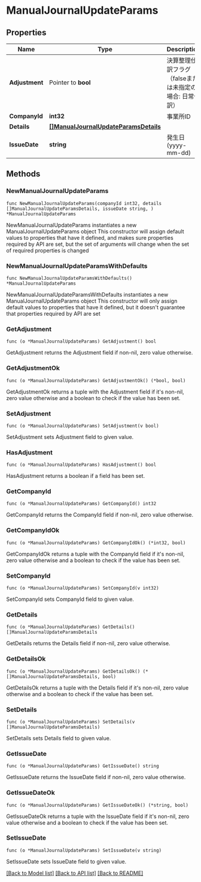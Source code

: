 # ManualJournalUpdateParams

## Properties

Name | Type | Description | Notes
------------ | ------------- | ------------- | -------------
**Adjustment** | Pointer to **bool** | 決算整理仕訳フラグ（falseまたは未指定の場合: 日常仕訳） | [optional] 
**CompanyId** | **int32** | 事業所ID | 
**Details** | [**[]ManualJournalUpdateParamsDetails**](ManualJournalUpdateParamsDetails.md) |  | 
**IssueDate** | **string** | 発生日 (yyyy-mm-dd) | 

## Methods

### NewManualJournalUpdateParams

`func NewManualJournalUpdateParams(companyId int32, details []ManualJournalUpdateParamsDetails, issueDate string, ) *ManualJournalUpdateParams`

NewManualJournalUpdateParams instantiates a new ManualJournalUpdateParams object
This constructor will assign default values to properties that have it defined,
and makes sure properties required by API are set, but the set of arguments
will change when the set of required properties is changed

### NewManualJournalUpdateParamsWithDefaults

`func NewManualJournalUpdateParamsWithDefaults() *ManualJournalUpdateParams`

NewManualJournalUpdateParamsWithDefaults instantiates a new ManualJournalUpdateParams object
This constructor will only assign default values to properties that have it defined,
but it doesn't guarantee that properties required by API are set

### GetAdjustment

`func (o *ManualJournalUpdateParams) GetAdjustment() bool`

GetAdjustment returns the Adjustment field if non-nil, zero value otherwise.

### GetAdjustmentOk

`func (o *ManualJournalUpdateParams) GetAdjustmentOk() (*bool, bool)`

GetAdjustmentOk returns a tuple with the Adjustment field if it's non-nil, zero value otherwise
and a boolean to check if the value has been set.

### SetAdjustment

`func (o *ManualJournalUpdateParams) SetAdjustment(v bool)`

SetAdjustment sets Adjustment field to given value.

### HasAdjustment

`func (o *ManualJournalUpdateParams) HasAdjustment() bool`

HasAdjustment returns a boolean if a field has been set.

### GetCompanyId

`func (o *ManualJournalUpdateParams) GetCompanyId() int32`

GetCompanyId returns the CompanyId field if non-nil, zero value otherwise.

### GetCompanyIdOk

`func (o *ManualJournalUpdateParams) GetCompanyIdOk() (*int32, bool)`

GetCompanyIdOk returns a tuple with the CompanyId field if it's non-nil, zero value otherwise
and a boolean to check if the value has been set.

### SetCompanyId

`func (o *ManualJournalUpdateParams) SetCompanyId(v int32)`

SetCompanyId sets CompanyId field to given value.


### GetDetails

`func (o *ManualJournalUpdateParams) GetDetails() []ManualJournalUpdateParamsDetails`

GetDetails returns the Details field if non-nil, zero value otherwise.

### GetDetailsOk

`func (o *ManualJournalUpdateParams) GetDetailsOk() (*[]ManualJournalUpdateParamsDetails, bool)`

GetDetailsOk returns a tuple with the Details field if it's non-nil, zero value otherwise
and a boolean to check if the value has been set.

### SetDetails

`func (o *ManualJournalUpdateParams) SetDetails(v []ManualJournalUpdateParamsDetails)`

SetDetails sets Details field to given value.


### GetIssueDate

`func (o *ManualJournalUpdateParams) GetIssueDate() string`

GetIssueDate returns the IssueDate field if non-nil, zero value otherwise.

### GetIssueDateOk

`func (o *ManualJournalUpdateParams) GetIssueDateOk() (*string, bool)`

GetIssueDateOk returns a tuple with the IssueDate field if it's non-nil, zero value otherwise
and a boolean to check if the value has been set.

### SetIssueDate

`func (o *ManualJournalUpdateParams) SetIssueDate(v string)`

SetIssueDate sets IssueDate field to given value.



[[Back to Model list]](../README.md#documentation-for-models) [[Back to API list]](../README.md#documentation-for-api-endpoints) [[Back to README]](../README.md)


